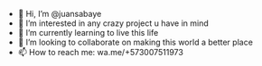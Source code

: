 - 👋 Hi, I’m @juansabaye
- 👀 I’m interested in any crazy project u have in mind
- 🌱 I’m currently learning to live this life
- 💞️ I’m looking to collaborate on making this world a better place
- 📫 How to reach me: wa.me/+573007511973

<!---
juansabaye/juansabaye is a ✨ special ✨ repository because its `README.md` (this file) appears on your GitHub profile.
You can click the Preview link to take a look at your changes.
--->
